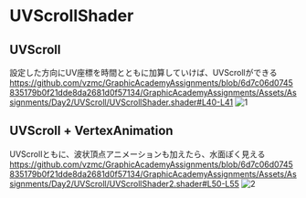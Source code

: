 # UVScrollShader

## UVScroll
設定した方向にUV座標を時間とともに加算していけば、UVScrollができる
https://github.com/vzmc/GraphicAcademyAssignments/blob/6d7c06d0745835179b0f21dde8da2681d0f57134/GraphicAcademyAssignments/Assets/Assignments/Day2/UVScroll/UVScrollShader.shader#L40-L41
![1](https://user-images.githubusercontent.com/6869650/156584504-6c1a87f2-670c-4b28-b4a6-14a543bc84d7.gif)

## UVScroll + VertexAnimation
UVScrollともに、波状頂点アニメーションも加えたら、水面ぽく見える
https://github.com/vzmc/GraphicAcademyAssignments/blob/6d7c06d0745835179b0f21dde8da2681d0f57134/GraphicAcademyAssignments/Assets/Assignments/Day2/UVScroll/UVScrollShader2.shader#L50-L55
![2](https://user-images.githubusercontent.com/6869650/156585418-0d8a2bbf-fd66-4378-844c-4d4d7f164231.gif)
